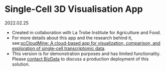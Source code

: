 # Single-Cell 3D Visualisation App 
2022.02.25
* Created in collaboration with La Trobe Institute for Agriculture and Food. 
* For more details about this app and the research behind it, see:<a href="https://www.cell.com/plant-communications/fulltext/S2590-3462(22)00049-9" target="_blank">scCloudMine: A cloud-based app for visualization, comparison, and exploration of single-cell transcriptomic data</a>.
* This version is for demonstration purposes and has limited functionality. Please [contact BizData](mailto:felipe.ayora@bizdata.co.nz?subject=scCloudMine%20Application%20-%20Production%20inquiry) to discuss a production deployment of this solution.
